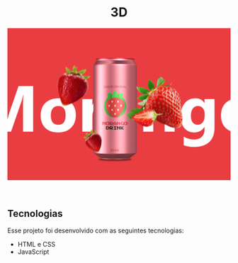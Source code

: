 <h1 align="center"> 3D </h1>



<p align="center">
  <img src="img/Captura de tela 2025-01-22 232957.png">
</p>

<br>



## Tecnologias

Esse projeto foi desenvolvido com as seguintes tecnologias:

- HTML e CSS
- JavaScript